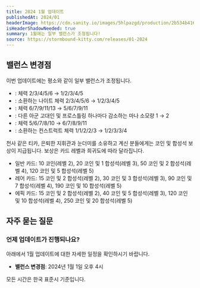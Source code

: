 ```yaml
---
title: 2024 1월 업데이트
publishedAt: 2024/01
headerImage: https://cdn.sanity.io/images/5hlpazgd/production/2b534b4166167136dd8860bc3cf15ab146f67057-1920x622.png
isHeaderShadowNeeded: true
summary: 1월에는 일부 밸런스가 조정됩니다!
source: https://stormbound-kitty.com/releases/01-2024
---
```


<script>
    import BadgedHeader from "$components/BadgedHeader.svelte";
    import Old from "$components/Old.svelte";
    import New from "$components/New.svelte";
    import ImageBlock from "$components/ImageBlock.svelte";
    import FlexibleList from "$components/FlexibleList.svelte";
    import Icon from "$components/Icon.svelte";
    import Card from "$components/Card.svelte";
    import CardLink from "$components/CardLink.svelte";
    import Comment from "$components/Comment.svelte";
    import DiscountedBrawl from "$components/DiscountedBrawl.md";
</script>

## 밸런스 변경점
이번 업데이트에는 평소와 같이 일부 밸런스가 조정됩니다.

  - <CardLink target="천사 같은 티카" />: 체력 <Old>2/3/4/5/6</Old> → <New type="nerf">1/2/3/4/5</New>
  - <CardLink target="은퇴한 지휘관" />: 소환하는 나이트 체력 <Old>2/3/4/5/6</Old> → <New type="nerf">1/2/3/4/5</New>
  - <CardLink target="눈더미" />: 체력 <Old>6/7/9/11/13</Old> → <New type="nerf">5/6/7/9/11</New>
  - <CardLink target="오르곤 착취자" />: 다른 아군 고대인 및 프로스틀링 하나마다 감소하는 마나 소모량 <Old>1</Old> → <New type="buff">2</New>
  - <CardLink target="영혼 파괴자" />: 체력 <Old>5/6/7/8/10</Old> → <New type="buff">6/7/8/9/11</New>
  - <CardLink target="유한 반복자" />: 소환하는 컨스트럭트 체력 <Old>1/1/2/2/3</Old> → <New type="buff">1/2/3/3/4</New>

<Comment>

천사 같은 티카, 은퇴한 지휘관과 눈더미를 소유하고 계신 분들에게는 코인 및 합성석 보상이 지급됩니다. 보상은 카드 레벨과 희귀도에 따라 달라집니다.

  - <Icon type="common" /> 일반 카드: <Icon type="coin" /> 10 코인(레벨 2), <Icon type="coin" /> 20 코인 및 <Icon type="stone" /> 1 합성석(레벨 3), <Icon type="coin" /> 50 코인 및 <Icon type="stone" /> 2 합성석(레벨 4), <Icon type="coin" /> 120 코인 및 <Icon type="stone" /> 5 합성석(레벨 5)
  - <Icon type="rare" /> 레어 카드: <Icon type="coin" /> 15 코인 및 <Icon type="stone" /> 2 합성석(레벨 2), <Icon type="coin" /> 30 코인 및 <Icon type="stone" /> 3 합성석(레벨 3), <Icon type="coin" /> 90 코인 및 <Icon type="stone" /> 7 합성석(레벨 4), <Icon type="coin" /> 190 코인 및 <Icon type="stone" /> 10 합성석(레벨 5)
  - <Icon type="epic" /> 에픽 카드: <Icon type="coin" /> 15 코인 및 <Icon type="stone" /> 2 합성석(레벨 2), <Icon type="coin" /> 40 코인 및 <Icon type="stone" /> 5 합성석(레벨 3), <Icon type="coin" /> 120 코인 및 <Icon type="stone" /> 10 합성석(레벨 4), <Icon type="coin" /> 250 코인 및 <Icon type="stone" /> 20 합성석(레벨 5)

</Comment>

## 자주 묻는 질문
### 언제 업데이트가 진행되나요?
아래에서 1월 업데이트에 대한 자세한 일정을 확인하시기 바랍니다.

  - **밸런스 변경점**: 2024년 1월 1일 오후 4시

모든 시간은 한국 표준시 기준입니다.